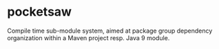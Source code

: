 # pocketsaw
Compile time sub-module system, aimed at package group dependency organization within a Maven project resp. Java 9 module.

